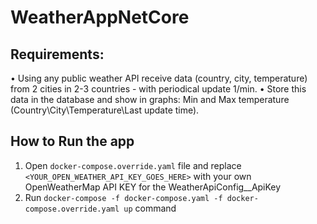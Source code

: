 
# WeatherAppNetCore

## Requirements:

• Using any public weather API receive data (country, city, temperature) from 2 cities in 2-3 countries - with periodical update 1/min.
• Store this data in the database and show in graphs: Min and Max temperature (Country\City\Temperature\Last update time).

## How to Run the app
1. Open `docker-compose.override.yaml` file and replace `<YOUR_OPEN_WEATHER_API_KEY_GOES_HERE>`  with your own OpenWeatherMap API KEY for the WeatherApiConfig__ApiKey
2. Run `docker-compose -f docker-compose.yaml -f docker-compose.override.yaml up` command 